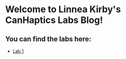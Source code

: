 # Welcome to Linnea Kirby's CanHaptics Labs Blog!

## You can find the labs here:
- [Lab 1](https://linneakirby.com/canhaplabs/lab1)